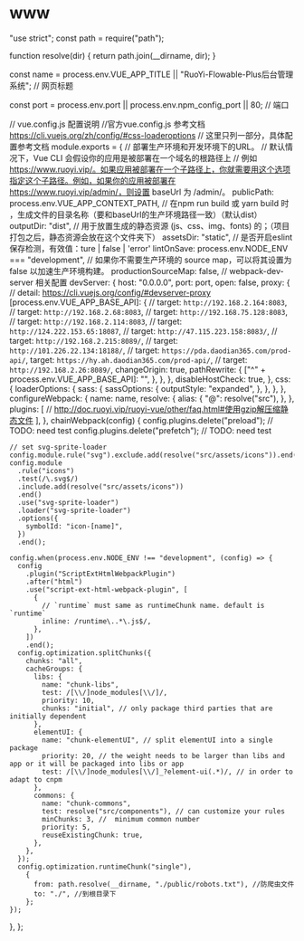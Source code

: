 # www
"use strict";
const path = require("path");

function resolve(dir) {
  return path.join(__dirname, dir);
}

const name = process.env.VUE_APP_TITLE || "RuoYi-Flowable-Plus后台管理系统"; // 网页标题

const port = process.env.port || process.env.npm_config_port || 80; // 端口

// vue.config.js 配置说明
//官方vue.config.js 参考文档 https://cli.vuejs.org/zh/config/#css-loaderoptions
// 这里只列一部分，具体配置参考文档
module.exports = {
  // 部署生产环境和开发环境下的URL。
  // 默认情况下，Vue CLI 会假设你的应用是被部署在一个域名的根路径上
  // 例如 https://www.ruoyi.vip/。如果应用被部署在一个子路径上，你就需要用这个选项指定这个子路径。例如，如果你的应用被部署在 https://www.ruoyi.vip/admin/，则设置 baseUrl 为 /admin/。
  publicPath: process.env.VUE_APP_CONTEXT_PATH,
  // 在npm run build 或 yarn build 时 ，生成文件的目录名称（要和baseUrl的生产环境路径一致）（默认dist）
  outputDir: "dist",
  // 用于放置生成的静态资源 (js、css、img、fonts) 的；（项目打包之后，静态资源会放在这个文件夹下）
  assetsDir: "static",
  // 是否开启eslint保存检测，有效值：ture | false | 'error'
  lintOnSave: process.env.NODE_ENV === "development",
  // 如果你不需要生产环境的 source map，可以将其设置为 false 以加速生产环境构建。
  productionSourceMap: false,
  // webpack-dev-server 相关配置
  devServer: {
    host: "0.0.0.0",
    port: port,
    open: false,
    proxy: {
      // detail: https://cli.vuejs.org/config/#devserver-proxy
      [process.env.VUE_APP_BASE_API]: {
        // target: `http://192.168.2.164:8083`,
        // target: `http://192.168.2.68:8083`,
        // target: `http://192.168.75.128:8083`,
        // target: `http://192.168.2.114:8083`,
        // target: `http://124.222.153.65:18087`,
        // target: `http://47.115.223.158:8083/`,
        // target: `http://192.168.2.215:8089/`,
        // target: `http://101.226.22.134:18188/`,
        // target: `https://pda.daodian365.com/prod-api/`,
        target: `https://hy.ah.daodian365.com/prod-api/`,
        // target: `http://192.168.2.26:8089/`,
        changeOrigin: true,
        pathRewrite: {
          ["^" + process.env.VUE_APP_BASE_API]: "",
        },
      },
    },
    disableHostCheck: true,
  },
  css: {
    loaderOptions: {
      sass: {
        sassOptions: {
          outputStyle: "expanded",
        },
      },
    },
  },
  configureWebpack: {
    name: name,
    resolve: {
      alias: {
        "@": resolve("src"),
      },
    },
    plugins: [
      // http://doc.ruoyi.vip/ruoyi-vue/other/faq.html#使用gzip解压缩静态文件
    ],
  },
  chainWebpack(config) {
    config.plugins.delete("preload"); // TODO: need test
    config.plugins.delete("prefetch"); // TODO: need test

    // set svg-sprite-loader
    config.module.rule("svg").exclude.add(resolve("src/assets/icons")).end();
    config.module
      .rule("icons")
      .test(/\.svg$/)
      .include.add(resolve("src/assets/icons"))
      .end()
      .use("svg-sprite-loader")
      .loader("svg-sprite-loader")
      .options({
        symbolId: "icon-[name]",
      })
      .end();

    config.when(process.env.NODE_ENV !== "development", (config) => {
      config
        .plugin("ScriptExtHtmlWebpackPlugin")
        .after("html")
        .use("script-ext-html-webpack-plugin", [
          {
            // `runtime` must same as runtimeChunk name. default is `runtime`
            inline: /runtime\..*\.js$/,
          },
        ])
        .end();
      config.optimization.splitChunks({
        chunks: "all",
        cacheGroups: {
          libs: {
            name: "chunk-libs",
            test: /[\\/]node_modules[\\/]/,
            priority: 10,
            chunks: "initial", // only package third parties that are initially dependent
          },
          elementUI: {
            name: "chunk-elementUI", // split elementUI into a single package
            priority: 20, // the weight needs to be larger than libs and app or it will be packaged into libs or app
            test: /[\\/]node_modules[\\/]_?element-ui(.*)/, // in order to adapt to cnpm
          },
          commons: {
            name: "chunk-commons",
            test: resolve("src/components"), // can customize your rules
            minChunks: 3, //  minimum common number
            priority: 5,
            reuseExistingChunk: true,
          },
        },
      });
      config.optimization.runtimeChunk("single"),
        {
          from: path.resolve(__dirname, "./public/robots.txt"), //防爬虫文件
          to: "./", //到根目录下
        };
    });
  },
};
